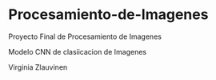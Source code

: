 # Procesamiento-de-Imagenes

Proyecto Final de Procesamiento de Imagenes

Modelo CNN de clasiicacion de Imagenes

Virginia Zlauvinen
